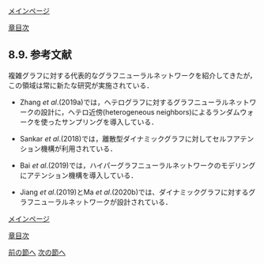[メインページ](../../index.markdown)

[章目次](./chap8.md)
## 8.9. 参考文献

複雑グラフに対する代表的なグラフニューラルネットワークを紹介してきたが，この領域は常に新たな研究が実施されている．

-   Zhang *et al*.(2019a)では，ヘテログラフに対するグラフニューラルネットワークの設計に，ヘテロ近傍(heterogeneous neighbors)によるランダムウォークを使ったサンプリングを導入している．

-   Sankar *et al*.(2018)では，離散型ダイナミックグラフに対してセルフアテンション機構が利用されている．

-   Bai *et al*.(2019)では，ハイパーグラフニューラルネットワークのモデリングにアテンション機構を導入している．

-   Jiang *et al*.(2019)とMa *et al*.(2020b)では、ダイナミックグラフに対するグラフニューラルネットワークが設計されている．

[メインページ](../../index.markdown)

[章目次](./chap8.md)

[前の節へ](./subsection_08.md) [次の節へ](./subsection_10.md)


